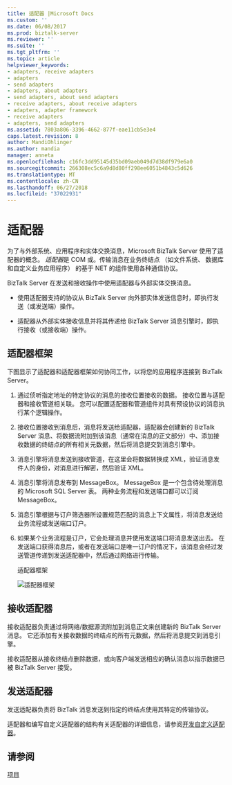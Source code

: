 ```yaml
---
title: 适配器 |Microsoft Docs
ms.custom: ''
ms.date: 06/08/2017
ms.prod: biztalk-server
ms.reviewer: ''
ms.suite: ''
ms.tgt_pltfrm: ''
ms.topic: article
helpviewer_keywords:
- adapters, receive adapters
- adapters
- send adapters
- adapters, about adapters
- send adapters, about send adapters
- receive adapters, about receive adapters
- adapters, adapter framework
- receive adapters
- adapters, send adapters
ms.assetid: 7803a806-3396-4662-877f-eae11cb5e3e4
caps.latest.revision: 8
author: MandiOhlinger
ms.author: mandia
manager: anneta
ms.openlocfilehash: c16fc3dd95145d35bd09aeb049d7d38df979e6a0
ms.sourcegitcommit: 266308ec5c6a9d8d80ff298ee6051b4843c5d626
ms.translationtype: MT
ms.contentlocale: zh-CN
ms.lasthandoff: 06/27/2018
ms.locfileid: "37022931"
---
```

# <a name="adapters"></a>适配器
为了与外部系统、应用程序和实体交换消息，Microsoft BizTalk Server 使用了适配器的概念。 *适配器*是 COM 或。传输消息在业务终结点 （如文件系统、 数据库和自定义业务应用程序） 的基于 NET 的组件使用各种通信协议。  
  
 BizTalk Server 在发送和接收操作中使用适配器与外部实体交换消息。  
  
-   使用适配器支持的协议从 BizTalk Server 向外部实体发送信息时，即执行发送（或发送端）操作。  
  
-   适配器从外部实体接收信息并将其传递给 BizTalk Server 消息引擎时，即执行接收（或接收端）操作。  
  
## <a name="the-adapter-framework"></a>适配器框架  
 下图显示了适配器和适配器框架如何协同工作，以将您的应用程序连接到 BizTalk Server。  
  
1. 通过侦听指定地址的特定协议的消息的接收位置接收的数据。 接收位置与适配器和接收管道相关联。 您可以配置适配器和管道组件对具有预设协议的消息执行某个逻辑操作。  
  
2. 接收位置接收到消息后，消息将发送给适配器，适配器会创建新的 BizTalk Server 消息、将数据流附加到该消息（通常在消息的正文部分）中、添加接收数据的终结点的所有相关元数据，然后将消息提交到消息引擎中。  
  
3. 消息引擎将消息发送到接收管道，在这里会将数据转换成 XML，验证消息发件人的身份，对消息进行解密，然后验证 XML。  
  
4. 消息引擎将消息发布到 MessageBox。 MessageBox 是一个包含待处理消息的 Microsoft SQL Server 表。 两种业务流程和发送端口都可以订阅 MessageBox。  
  
5. 消息引擎根据与订户筛选器所设置规范匹配的消息上下文属性，将消息发送给业务流程或发送端口订户。  
  
6. 如果某个业务流程是订户，它会处理消息并使用发送端口将消息发送出去。 在发送端口获得消息后，或者在发送端口是唯一订户的情况下，该消息会经过发送管道传递到发送适配器中，然后通过网络进行传输。  
  
   适配器框架  
  
   ![适配器框架](../core/media/ebiz-sdk-adpttoday.gif "ebiz_sdk_adpttoday")  
  
## <a name="receive-adapters"></a>接收适配器  
 接收适配器负责通过将网络/数据源流附加到消息正文来创建新的 BizTalk Server 消息。 它还添加有关接收数据的终结点的所有元数据，然后将消息提交到消息引擎。  
  
 接收适配器从接收终结点删除数据，或向客户端发送相应的确认消息以指示数据已被 BizTalk Server 接受。  
  
## <a name="send-adapters"></a>发送适配器  
 发送适配器负责将 BizTalk 消息发送到指定的终结点使用其特定的传输协议。  
  
 适配器和编写自定义适配器的结构有关适配器的详细信息，请参阅[开发自定义适配器](../core/developing-custom-adapters.md)。  
  
## <a name="see-also"></a>请参阅  
 [项目](../core/artifacts.md)